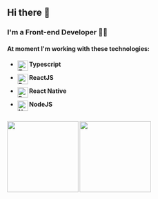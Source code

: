 ## Hi there 👋

### I'm a Front-end Developer 👨‍💻

#### At moment I'm working with these technologies:

- <strong>Typescript<img align="left" alt="Typescript" width="24px" src="https://cdn.worldvectorlogo.com/logos/typescript.svg" /></strong>
 
- <strong>ReactJS<img align="left" alt="React" width="24px" src="https://cdn.worldvectorlogo.com/logos/react-2.svg" /></strong>

- <strong>React Native<img align="left" alt="React Native" width="24px" src="https://cdn.worldvectorlogo.com/logos/react-2.svg" /></strong>
 
- <strong>NodeJS <img align="left" alt="Node-JS" width="24px" src="https://cdn.worldvectorlogo.com/logos/nodejs-icon.svg" /></strong>

<br />

<div id="status">
<img height="165px" src="https://github-readme-stats.vercel.app/api/top-langs/?username=tiagobarros01&layout=compact&hide=shell&theme=dark" />
<img height="165px" align="left" src="https://github-readme-stats.vercel.app/api?username=tiagobarros01&show_icons=true&theme=dark" />
</div>
